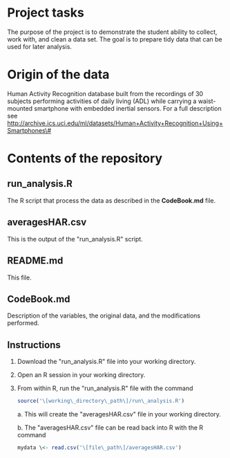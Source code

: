# Project tasks

The purpose of the project is to demonstrate the student ability to
collect, work with, and clean a data set. The goal is to prepare tidy
data that can be used for later analysis.

# Origin of the data

Human Activity Recognition database built from the recordings of 30
subjects performing activities of daily living (ADL) while carrying a
waist-mounted smartphone with embedded inertial sensors. For a full
description see
http://archive.ics.uci.edu/ml/datasets/Human+Activity+Recognition+Using+Smartphones\#

# Contents of the repository

## run\_analysis.R

The R script that process the data as described in the **CodeBook.md** file.

## averagesHAR.csv

This is the output of the "run\_analysis.R" script.

## README.md

This file.

## CodeBook.md

Description of the variables, the original data, and the modifications performed.

## Instructions

1.  Download the "run\_analysis.R" file into your working directory.

2.  Open an R session in your working directory.

3.  From within R, run the "run\_analysis.R" file with the command
    ```R
    source('\[working\_directory\_path\]/run\_analysis.R')
    ```

    a.  This will create the "averagesHAR.csv" file in your
        working directory.

    b.  The "averagesHAR.csv" file can be read back into R with the R
        command
    ```R
    mydata \<- read.csv('\[file\_path\]/averagesHAR.csv')
    ```


